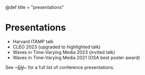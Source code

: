 @def title = "presentations"

# Presentations
- Harvard ITAMP talk
- CLEO 2023 (upgraded to highlighted talk)
- Waves in Time-Varying Media 2023 (invited talk)
- Waves in Time-Varying Media 2021 (OSA best poster award)

See ~~~<a href="/assets/jamison_CV.pdf" class="external-link">CV</a>~~~ for a full list of conference presentations.